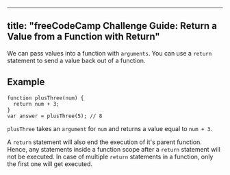 
---
title: "freeCodeCamp Challenge Guide: Return a Value from a Function with Return"
---

We can pass values into a function with `arguments`. You can use a `return` statement to send a value back out of a function.

## Example

    function plusThree(num) {
      return num + 3;
    }
    var answer = plusThree(5); // 8

`plusThree` takes an `argument` for `num` and returns a value equal to `num + 3`.

A `return` statement will also end the execution of it's parent function. Hence, any statements inside a function scope after a `return` statement will not be executed. In case of multiple `return` statements in a function, only the first one will get executed.
